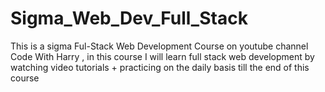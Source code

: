 # Sigma_Web_Dev_Full_Stack
This is a sigma Ful-Stack Web Development Course on youtube channel Code With Harry , in this course I will learn full stack web development by watching video tutorials + practicing on the daily basis till the end of this course 
